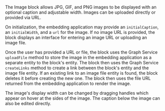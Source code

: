 The Image block allows JPG, GIF, and PNG images to be displayed with an optional caption and adjustable width. Images can be uploaded directly or provided via URL.

On initialization, the embedding application may provide an `initialCaption`, an `initialWidth`, and a `url` for the image. If no image URL is provided, the block displays an interface for entering an image URL or uploading an image file.

Once the user has provided a URL or file, the block uses the Graph Service `uploadFile` method to store the image in the embedding application as a separate entity to the block's entity. The block then uses the Graph Service `createLinks` method to create a link between the block's entity and the image file entity. If an existing link to an image file entity is found, the block deletes it before creating the new one. The block then uses the file URL returned from the embedding application to render the image.

The image's display width can be changed by dragging handles which appear on hover at the sides of the image. The caption below the image can also be edited directly.
